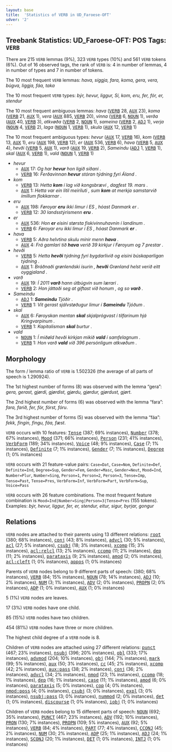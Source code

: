 ```yaml
---
layout: base
title:  'Statistics of VERB in UD_Faroese-OFT'
udver: '2'
---
```


## Treebank Statistics: UD_Faroese-OFT: POS Tags: `VERB`

There are 215 `VERB` lemmas (9%), 323 `VERB` types (10%) and 561 `VERB` tokens (6%).
Out of 16 observed tags, the rank of `VERB` is: 4 in number of lemmas, 4 in number of types and 7 in number of tokens.

The 10 most frequent `VERB` lemmas: <em>hava, síggja, fara, koma, gera, vera, búgva, liggja, fáa, taka</em>

The 10 most frequent `VERB` types:  <em>býr, hevur, liggur, Sí, kom, eru, fer, fór, er, stendur</em>

The 10 most frequent ambiguous lemmas: <em>hava</em> (<tt><a href="fo_oft-pos-VERB.html">VERB</a></tt> 28, <tt><a href="fo_oft-pos-AUX.html">AUX</a></tt> 23), <em>koma</em> (<tt><a href="fo_oft-pos-VERB.html">VERB</a></tt> 21, <tt><a href="fo_oft-pos-AUX.html">AUX</a></tt> 1), <em>vera</em> (<tt><a href="fo_oft-pos-AUX.html">AUX</a></tt> 885, <tt><a href="fo_oft-pos-VERB.html">VERB</a></tt> 20), <em>vinna</em> (<tt><a href="fo_oft-pos-VERB.html">VERB</a></tt> 6, <tt><a href="fo_oft-pos-NOUN.html">NOUN</a></tt> 1), <em>verða</em> (<tt><a href="fo_oft-pos-AUX.html">AUX</a></tt> 40, <tt><a href="fo_oft-pos-VERB.html">VERB</a></tt> 3), <em>atkvøða</em> (<tt><a href="fo_oft-pos-VERB.html">VERB</a></tt> 2, <tt><a href="fo_oft-pos-NOUN.html">NOUN</a></tt> 1), <em>sameina</em> (<tt><a href="fo_oft-pos-VERB.html">VERB</a></tt> 2, <tt><a href="fo_oft-pos-ADJ.html">ADJ</a></tt> 1), <em>verja</em> (<tt><a href="fo_oft-pos-NOUN.html">NOUN</a></tt> 4, <tt><a href="fo_oft-pos-VERB.html">VERB</a></tt> 2), <em>laga</em> (<tt><a href="fo_oft-pos-NOUN.html">NOUN</a></tt> 1, <tt><a href="fo_oft-pos-VERB.html">VERB</a></tt> 1), <em>skula</em> (<tt><a href="fo_oft-pos-AUX.html">AUX</a></tt> 12, <tt><a href="fo_oft-pos-VERB.html">VERB</a></tt> 1)

The 10 most frequent ambiguous types:  <em>hevur</em> (<tt><a href="fo_oft-pos-AUX.html">AUX</a></tt> 17, <tt><a href="fo_oft-pos-VERB.html">VERB</a></tt> 16), <em>kom</em> (<tt><a href="fo_oft-pos-VERB.html">VERB</a></tt> 13, <tt><a href="fo_oft-pos-AUX.html">AUX</a></tt> 1), <em>eru</em> (<tt><a href="fo_oft-pos-AUX.html">AUX</a></tt> 198, <tt><a href="fo_oft-pos-VERB.html">VERB</a></tt> 12), <em>er</em> (<tt><a href="fo_oft-pos-AUX.html">AUX</a></tt> 536, <tt><a href="fo_oft-pos-VERB.html">VERB</a></tt> 6), <em>hava</em> (<tt><a href="fo_oft-pos-VERB.html">VERB</a></tt> 5, <tt><a href="fo_oft-pos-AUX.html">AUX</a></tt> 4), <em>hevði</em> (<tt><a href="fo_oft-pos-VERB.html">VERB</a></tt> 5, <tt><a href="fo_oft-pos-AUX.html">AUX</a></tt> 1), <em>varð</em> (<tt><a href="fo_oft-pos-AUX.html">AUX</a></tt> 19, <tt><a href="fo_oft-pos-VERB.html">VERB</a></tt> 2), <em>Sameindu</em> (<tt><a href="fo_oft-pos-ADJ.html">ADJ</a></tt> 1, <tt><a href="fo_oft-pos-VERB.html">VERB</a></tt> 1), <em>skal</em> (<tt><a href="fo_oft-pos-AUX.html">AUX</a></tt> 6, <tt><a href="fo_oft-pos-VERB.html">VERB</a></tt> 1), <em>vald</em> (<tt><a href="fo_oft-pos-NOUN.html">NOUN</a></tt> 1, <tt><a href="fo_oft-pos-VERB.html">VERB</a></tt> 1)


* <em>hevur</em>
  * <tt><a href="fo_oft-pos-AUX.html">AUX</a></tt> 17: <em>Og har <b>hevur</b> hon ligið síðani .</em>
  * <tt><a href="fo_oft-pos-VERB.html">VERB</a></tt> 16: <em>Ferðavinnan <b>hevur</b> stóran týdning fyri Áland .</em>
* <em>kom</em>
  * <tt><a href="fo_oft-pos-VERB.html">VERB</a></tt> 13: <em>Hetta <b>kom</b> í lag við kongsbrævi , dagfest 19. mars .</em>
  * <tt><a href="fo_oft-pos-AUX.html">AUX</a></tt> 1: <em>Hetta var ein lítil meiriluti , sum <b>kom</b> at merkja samstarvið ímillum flokkarnar .</em>
* <em>eru</em>
  * <tt><a href="fo_oft-pos-AUX.html">AUX</a></tt> 198: <em>Føroyar <b>eru</b> ikki limur í ES , hóast Danmark er .</em>
  * <tt><a href="fo_oft-pos-VERB.html">VERB</a></tt> 12: <em>30 landsstýrismenn <b>eru</b> .</em>
* <em>er</em>
  * <tt><a href="fo_oft-pos-AUX.html">AUX</a></tt> 536: <em>Hon <b>er</b> eisini størsta fiskivinnuhavnin í landinum .</em>
  * <tt><a href="fo_oft-pos-VERB.html">VERB</a></tt> 6: <em>Føroyar eru ikki limur í ES , hóast Danmark <b>er</b> .</em>
* <em>hava</em>
  * <tt><a href="fo_oft-pos-VERB.html">VERB</a></tt> 5: <em>Aðra helvtina skulu mínir menn <b>hava</b> .</em>
  * <tt><a href="fo_oft-pos-AUX.html">AUX</a></tt> 4: <em>Frá gamlari tíð <b>hava</b> verið 39 kirkjur í Føroyum og 7 prestar .</em>
* <em>hevði</em>
  * <tt><a href="fo_oft-pos-VERB.html">VERB</a></tt> 5: <em>Hetta <b>hevði</b> týdning fyri bygdarlívið og eisini búskaparligan týdning .</em>
  * <tt><a href="fo_oft-pos-AUX.html">AUX</a></tt> 1: <em>Bráðnaði grønlendski ísurin , <b>hevði</b> Grønland helst verið eitt oyggjaland .</em>
* <em>varð</em>
  * <tt><a href="fo_oft-pos-AUX.html">AUX</a></tt> 19: <em>Í 2011 <b>varð</b> hann útbúgvin sum lærari .</em>
  * <tt><a href="fo_oft-pos-VERB.html">VERB</a></tt> 2: <em>Hon játtaði seg at giftast við honum , og so <b>varð</b> .</em>
* <em>Sameindu</em>
  * <tt><a href="fo_oft-pos-ADJ.html">ADJ</a></tt> 1: <em><b>Sameindu</b> Tjóðir .</em>
  * <tt><a href="fo_oft-pos-VERB.html">VERB</a></tt> 1: <em>Vit gerast sjálvstøðugur limur í <b>Sameindu</b> Tjóðum .</em>
* <em>skal</em>
  * <tt><a href="fo_oft-pos-AUX.html">AUX</a></tt> 6: <em>Føroyskan mentan <b>skal</b> skjalprógvast í tilfarinum hjá Kringvarpinum .</em>
  * <tt><a href="fo_oft-pos-VERB.html">VERB</a></tt> 1: <em>Kapitalisman <b>skal</b> burtur .</em>
* <em>vald</em>
  * <tt><a href="fo_oft-pos-NOUN.html">NOUN</a></tt> 1: <em>Í miðøld hevði kirkjan mikið <b>vald</b> í samfelagnum .</em>
  * <tt><a href="fo_oft-pos-VERB.html">VERB</a></tt> 1: <em>Hon varð <b>vald</b> við 396 persónligum atkvøðum .</em>

## Morphology

The form / lemma ratio of `VERB` is 1.502326 (the average of all parts of speech is 1.290924).

The 1st highest number of forms (8) was observed with the lemma “gera”: <em>gera, gerast, gjørdi, gjørdist, gjørdu, gjørdur, gjørdust, gjørt</em>.

The 2nd highest number of forms (6) was observed with the lemma “fara”: <em>fara, farið, fer, fór, fórst, fóru</em>.

The 3rd highest number of forms (5) was observed with the lemma “fáa”: <em>fekk, fingin, fingu, fáa, fæst</em>.

`VERB` occurs with 10 features: <tt><a href="fo_oft-feat-Tense.html">Tense</a></tt> (387; 69% instances), <tt><a href="fo_oft-feat-Number.html">Number</a></tt> (378; 67% instances), <tt><a href="fo_oft-feat-Mood.html">Mood</a></tt> (371; 66% instances), <tt><a href="fo_oft-feat-Person.html">Person</a></tt> (231; 41% instances), <tt><a href="fo_oft-feat-VerbForm.html">VerbForm</a></tt> (189; 34% instances), <tt><a href="fo_oft-feat-Voice.html">Voice</a></tt> (48; 9% instances), <tt><a href="fo_oft-feat-Case.html">Case</a></tt> (7; 1% instances), <tt><a href="fo_oft-feat-Definite.html">Definite</a></tt> (7; 1% instances), <tt><a href="fo_oft-feat-Gender.html">Gender</a></tt> (7; 1% instances), <tt><a href="fo_oft-feat-Degree.html">Degree</a></tt> (1; 0% instances)

`VERB` occurs with 21 feature-value pairs: `Case=Dat`, `Case=Nom`, `Definite=Def`, `Definite=Ind`, `Degree=Sup`, `Gender=Fem`, `Gender=Masc`, `Gender=Neut`, `Mood=Ind`, `Number=Plur`, `Number=Sing`, `Person=1`, `Person=2`, `Person=3`, `Tense=Imp`, `Tense=Past`, `Tense=Pres`, `VerbForm=Inf`, `VerbForm=Part`, `VerbForm=Sup`, `Voice=Pass`

`VERB` occurs with 26 feature combinations.
The most frequent feature combination is `Mood=Ind|Number=Sing|Person=3|Tense=Pres` (155 tokens).
Examples: <em>býr, hevur, liggur, fer, er, stendur, eitur, sigur, byrjar, gongur</em>


## Relations

`VERB` nodes are attached to their parents using 13 different relations: <tt><a href="fo_oft-dep-root.html">root</a></tt> (380; 68% instances), <tt><a href="fo_oft-dep-conj.html">conj</a></tt> (43; 8% instances), <tt><a href="fo_oft-dep-advcl.html">advcl</a></tt> (30; 5% instances), <tt><a href="fo_oft-dep-acl.html">acl</a></tt> (27; 5% instances), <tt><a href="fo_oft-dep-csubj.html">csubj</a></tt> (18; 3% instances), <tt><a href="fo_oft-dep-xcomp.html">xcomp</a></tt> (15; 3% instances), <tt><a href="fo_oft-dep-acl-relcl.html">acl:relcl</a></tt> (13; 2% instances), <tt><a href="fo_oft-dep-ccomp.html">ccomp</a></tt> (11; 2% instances), <tt><a href="fo_oft-dep-dep.html">dep</a></tt> (11; 2% instances), <tt><a href="fo_oft-dep-parataxis.html">parataxis</a></tt> (9; 2% instances), <tt><a href="fo_oft-dep-amod.html">amod</a></tt> (2; 0% instances), <tt><a href="fo_oft-dep-acl-cleft.html">acl:cleft</a></tt> (1; 0% instances), <tt><a href="fo_oft-dep-appos.html">appos</a></tt> (1; 0% instances)

Parents of `VERB` nodes belong to 9 different parts of speech:  (380; 68% instances), <tt><a href="fo_oft-pos-VERB.html">VERB</a></tt> (84; 15% instances), <tt><a href="fo_oft-pos-NOUN.html">NOUN</a></tt> (78; 14% instances), <tt><a href="fo_oft-pos-ADJ.html">ADJ</a></tt> (10; 2% instances), <tt><a href="fo_oft-pos-NUM.html">NUM</a></tt> (3; 1% instances), <tt><a href="fo_oft-pos-ADV.html">ADV</a></tt> (2; 0% instances), <tt><a href="fo_oft-pos-PROPN.html">PROPN</a></tt> (2; 0% instances), <tt><a href="fo_oft-pos-ADP.html">ADP</a></tt> (1; 0% instances), <tt><a href="fo_oft-pos-AUX.html">AUX</a></tt> (1; 0% instances)

5 (1%) `VERB` nodes are leaves.

17 (3%) `VERB` nodes have one child.

85 (15%) `VERB` nodes have two children.

454 (81%) `VERB` nodes have three or more children.

The highest child degree of a `VERB` node is 8.

Children of `VERB` nodes are attached using 27 different relations: <tt><a href="fo_oft-dep-punct.html">punct</a></tt> (467; 23% instances), <tt><a href="fo_oft-dep-nsubj.html">nsubj</a></tt> (396; 20% instances), <tt><a href="fo_oft-dep-obl.html">obl</a></tt> (333; 17% instances), <tt><a href="fo_oft-dep-advmod.html">advmod</a></tt> (204; 10% instances), <tt><a href="fo_oft-dep-obj.html">obj</a></tt> (144; 7% instances), <tt><a href="fo_oft-dep-mark.html">mark</a></tt> (99; 5% instances), <tt><a href="fo_oft-dep-aux.html">aux</a></tt> (50; 3% instances), <tt><a href="fo_oft-dep-cc.html">cc</a></tt> (45; 2% instances), <tt><a href="fo_oft-dep-xcomp.html">xcomp</a></tt> (42; 2% instances), <tt><a href="fo_oft-dep-aux-pass.html">aux:pass</a></tt> (38; 2% instances), <tt><a href="fo_oft-dep-conj.html">conj</a></tt> (36; 2% instances), <tt><a href="fo_oft-dep-advcl.html">advcl</a></tt> (34; 2% instances), <tt><a href="fo_oft-dep-nmod.html">nmod</a></tt> (23; 1% instances), <tt><a href="fo_oft-dep-ccomp.html">ccomp</a></tt> (18; 1% instances), <tt><a href="fo_oft-dep-dep.html">dep</a></tt> (16; 1% instances), <tt><a href="fo_oft-dep-case.html">case</a></tt> (11; 1% instances), <tt><a href="fo_oft-dep-amod.html">amod</a></tt> (6; 0% instances), <tt><a href="fo_oft-dep-parataxis.html">parataxis</a></tt> (5; 0% instances), <tt><a href="fo_oft-dep-cop.html">cop</a></tt> (4; 0% instances), <tt><a href="fo_oft-dep-nmod-poss.html">nmod:poss</a></tt> (4; 0% instances), <tt><a href="fo_oft-dep-csubj.html">csubj</a></tt> (3; 0% instances), <tt><a href="fo_oft-dep-expl.html">expl</a></tt> (3; 0% instances), <tt><a href="fo_oft-dep-nsubj-pass.html">nsubj:pass</a></tt> (3; 0% instances), <tt><a href="fo_oft-dep-nummod.html">nummod</a></tt> (2; 0% instances), <tt><a href="fo_oft-dep-det.html">det</a></tt> (1; 0% instances), <tt><a href="fo_oft-dep-discourse.html">discourse</a></tt> (1; 0% instances), <tt><a href="fo_oft-dep-iobj.html">iobj</a></tt> (1; 0% instances)

Children of `VERB` nodes belong to 15 different parts of speech: <tt><a href="fo_oft-pos-NOUN.html">NOUN</a></tt> (692; 35% instances), <tt><a href="fo_oft-pos-PUNCT.html">PUNCT</a></tt> (467; 23% instances), <tt><a href="fo_oft-pos-ADV.html">ADV</a></tt> (192; 10% instances), <tt><a href="fo_oft-pos-PRON.html">PRON</a></tt> (130; 7% instances), <tt><a href="fo_oft-pos-PROPN.html">PROPN</a></tt> (109; 5% instances), <tt><a href="fo_oft-pos-AUX.html">AUX</a></tt> (92; 5% instances), <tt><a href="fo_oft-pos-VERB.html">VERB</a></tt> (84; 4% instances), <tt><a href="fo_oft-pos-PART.html">PART</a></tt> (77; 4% instances), <tt><a href="fo_oft-pos-CCONJ.html">CCONJ</a></tt> (45; 2% instances), <tt><a href="fo_oft-pos-NUM.html">NUM</a></tt> (30; 2% instances), <tt><a href="fo_oft-pos-ADP.html">ADP</a></tt> (25; 1% instances), <tt><a href="fo_oft-pos-ADJ.html">ADJ</a></tt> (24; 1% instances), <tt><a href="fo_oft-pos-SCONJ.html">SCONJ</a></tt> (20; 1% instances), <tt><a href="fo_oft-pos-DET.html">DET</a></tt> (1; 0% instances), <tt><a href="fo_oft-pos-INTJ.html">INTJ</a></tt> (1; 0% instances)


